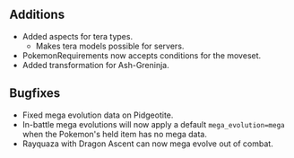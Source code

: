 ## Additions
- Added aspects for tera types.
  - Makes tera models possible for servers.
- PokemonRequirements now accepts conditions for the moveset.
- Added transformation for Ash-Greninja.

## Bugfixes
- Fixed mega evolution data on Pidgeotite.
- In-battle mega evolutions will now apply a default `mega_evolution=mega` when the Pokemon's held item has no mega data.
- Rayquaza with Dragon Ascent can now mega evolve out of combat.